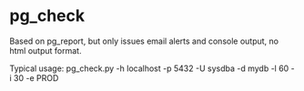 # pg_check
Based on pg_report, but only  issues email alerts and console output, no html output format.

Typical usage: 
pg_check.py -h localhost -p 5432 -U sysdba -d mydb -l 60 -i 30 -e PROD
